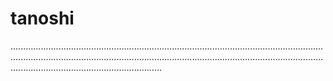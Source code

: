 # tanoshi

....................................................................................................................................................................................................................................................................................................................